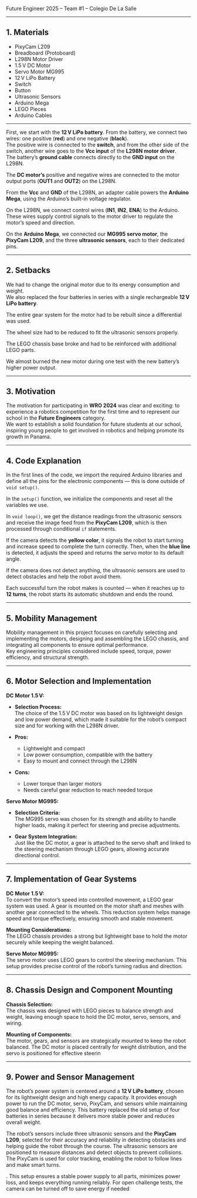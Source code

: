  Future Engineer 2025 – Team #1 – Colegio De La Salle

---

## 1. Materials

- PixyCam L209
- Breadboard (Protoboard)
- L298N Motor Driver
- 1.5 V DC Motor
- Servo Motor MG995
- 12 V LiPo Battery
- Switch
- Button
- Ultrasonic Sensors
- Arduino Mega
- LEGO Pieces
- Arduino Cables

---

First, we start with the **12 V LiPo battery**. From the battery, we connect two wires: one positive (**red**) and one negative (**black**).  
The positive wire is connected to the **switch**, and from the other side of the switch, another wire goes to the **Vcc input** of the **L298N motor driver**.  
The battery’s **ground cable** connects directly to the **GND input** on the L298N.

The **DC motor’s** positive and negative wires are connected to the motor output ports (**OUT1** and **OUT2**) on the L298N.

From the **Vcc** and **GND** of the L298N, an adapter cable powers the **Arduino Mega**, using the Arduino’s built-in voltage regulator.

On the L298N, we connect control wires (**IN1**, **IN2**, **ENA**) to the Arduino. These wires supply control signals to the motor driver to regulate the motor’s speed and direction.

On the **Arduino Mega**, we connected our **MG995 servo motor**, the **PixyCam L209**, and the three **ultrasonic sensors**, each to their dedicated pins.

---

## 2. Setbacks

We had to change the original motor due to its energy consumption and weight.  
We also replaced the four batteries in series with a single rechargeable **12 V LiPo battery**.

The entire gear system for the motor had to be rebuilt since a differential was used.

The wheel size had to be reduced to fit the ultrasonic sensors properly.

The LEGO chassis base broke and had to be reinforced with additional LEGO parts.

We almost burned the new motor during one test with the new battery’s higher power output.

---

## 3. Motivation

The motivation for participating in **WRO 2024** was clear and exciting: to experience a robotics competition for the first time and to represent our school in the **Future Engineers** category.  
We want to establish a solid foundation for future students at our school, inspiring young people to get involved in robotics and helping promote its growth in Panama.

---

## 4. Code Explanation

In the first lines of the code, we import the required Arduino libraries and define all the pins for the electronic components — this is done outside of `void setup()`.

In the `setup()` function, we initialize the components and reset all the variables we use.

In `void loop()`, we get the distance readings from the ultrasonic sensors and receive the image feed from the **PixyCam L209**, which is then processed through conditional `if` statements.

If the camera detects the **yellow color**, it signals the robot to start turning and increase speed to complete the turn correctly. Then, when the **blue line** is detected, it adjusts the speed and returns the servo motor to its default angle.

If the camera does not detect anything, the ultrasonic sensors are used to detect obstacles and help the robot avoid them.

Each successful turn the robot makes is counted — when it reaches up to **12 turns**, the robot starts its automatic shutdown and ends the round.

---

## 5. Mobility Management

Mobility management in this project focuses on carefully selecting and implementing the motors, designing and assembling the LEGO chassis, and integrating all components to ensure optimal performance.  
Key engineering principles considered include speed, torque, power efficiency, and structural strength.

---

## 6. Motor Selection and Implementation

**DC Motor 1.5 V:**  
- **Selection Process:**  
  The choice of the 1.5 V DC motor was based on its lightweight design and low power demand, which made it suitable for the robot’s compact size and for working with the L298N driver.

- **Pros:**  
  - Lightweight and compact  
  - Low power consumption, compatible with the battery  
  - Easy to mount and connect through the L298N

- **Cons:**  
  - Lower torque than larger motors  
  - Needs careful gear reduction to reach needed torque

**Servo Motor MG995:**  
- **Selection Criteria:**  
  The MG995 servo was chosen for its strength and ability to handle higher loads, making it perfect for steering and precise adjustments.

- **Gear System Integration:**  
  Just like the DC motor, a gear is attached to the servo shaft and linked to the steering mechanism through LEGO gears, allowing accurate directional control.

---

## 7. Implementation of Gear Systems

**DC Motor 1.5 V:**  
To convert the motor’s speed into controlled movement, a LEGO gear system was used. A gear is mounted on the motor shaft and meshes with another gear connected to the wheels. This reduction system helps manage speed and torque effectively, ensuring smooth and stable movement.

**Mounting Considerations:**  
The LEGO chassis provides a strong but lightweight base to hold the motor securely while keeping the weight balanced.

**Servo Motor MG995:**  
The servo motor uses LEGO gears to control the steering mechanism. This setup provides precise control of the robot’s turning radius and direction.

---

## 8. Chassis Design and Component Mounting

**Chassis Selection:**  
The chassis was designed with LEGO pieces to balance strength and weight, leaving enough space to hold the DC motor, servo, sensors, and wiring.

**Mounting of Components:**  
The motor, gears, and sensors are strategically mounted to keep the robot balanced. The DC motor is placed centrally for weight distribution, and the servo is positioned for effective steerin

---

## 9. Power and Sensor Management

The robot’s power system is centered around a **12 V LiPo battery**, chosen for its lightweight design and high energy capacity. It provides enough power to run the DC motor, servo, PixyCam, and sensors while maintaining good balance and efficiency. This battery replaced the old setup of four batteries in series because it delivers more stable power and reduces overall weight.

The robot’s sensors include three ultrasonic sensors and the **PixyCam L209**, selected for their accuracy and reliability in detecting obstacles and helping guide the robot through the course. The ultrasonic sensors are positioned to measure distances and detect objects to prevent collisions. The PixyCam is used for color tracking, enabling the robot to follow lines and make smart turns.

. This setup ensures a stable power supply to all parts, minimizes power loss, and keeps everything running reliably. For open challenge tests, the camera can be turned off to save energy if needed
